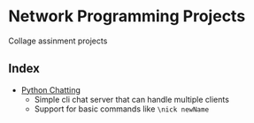 # Network Programming Projects

Collage assinment projects

## Index
- [Python Chatting](./python_chatting)
  - Simple cli chat server that can handle multiple clients
  - Support for basic commands like `\nick newName`